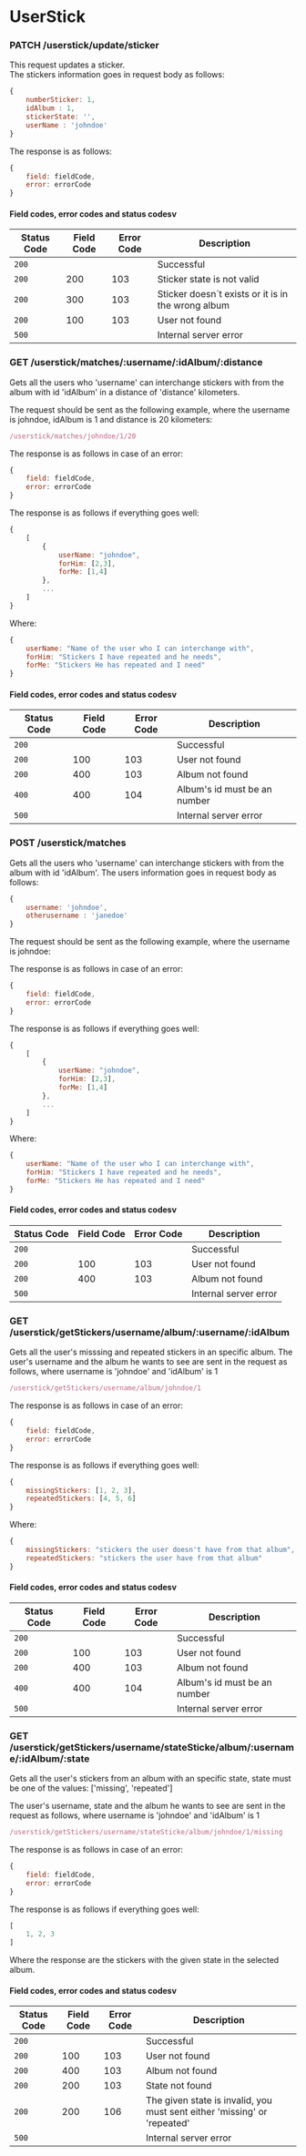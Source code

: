 # UserStick

### PATCH /userstick/update/sticker
This request updates a sticker.  
The stickers information goes in request body as follows:

```Javascript
{
    numberSticker: 1,
    idAlbum : 1,
    stickerState: '',
    userName : 'johndoe'
}
```

The response is as follows:

```Javascript
{
    field: fieldCode,
    error: errorCode
}
```

#### Field codes, error codes and status codesv

|Status Code|Field Code|Error Code|Description|
|---|---|---|---|
|`200`|||Successful|
|`200`|200|103|Sticker state is not valid|
|`200`|300|103|Sticker doesn´t exists or it is in the wrong album|
|`200`|100|103|User not found|
|`500`|||Internal server error|





### GET /userstick/matches/:username/:idAlbum/:distance
Gets all the users who 'username' can interchange stickers with from the album with id 'idAlbum' in a distance of 'distance' kilometers.


The request should be sent as the following example, where the username is johndoe, idAlbum is 1 and distance is 20 kilometers:
```Javascript
/userstick/matches/johndoe/1/20
```
The response is as follows in case of an error:

```Javascript
{
    field: fieldCode,
    error: errorCode
}
```
The response is as follows if everything goes well:
```Javascript
{
    [
        {
            userName: "johndoe",
            forHim: [2,3],
            forMe: [1,4]
        },
        ...
    ]
}
```

Where:
```Javascript
{
    userName: "Name of the user who I can interchange with",
    forHim: "Stickers I have repeated and he needs",
    forMe: "Stickers He has repeated and I need"
}
```


#### Field codes, error codes and status codesv

|Status Code|Field Code|Error Code|Description|
|---|---|---|---|
|`200`|||Successful|
|`200`|100|103|User not found|
|`200`|400|103|Album not found|
|`400`|400|104|Album's id must be an number|
|`500`|||Internal server error|

### POST /userstick/matches
Gets all the users who 'username' can interchange stickers with from the album with id 'idAlbum'.
The users information goes in request body as follows:

```Javascript
{
    username: 'johndoe',
    otherusername : 'janedoe'
}
```

The request should be sent as the following example, where the username is johndoe:

The response is as follows in case of an error:

```Javascript
{
    field: fieldCode,
    error: errorCode
}
```
The response is as follows if everything goes well:
```Javascript
{
    [
        {
            userName: "johndoe",
            forHim: [2,3],
            forMe: [1,4]
        },
        ...
    ]
}
```

Where:
```Javascript
{
    userName: "Name of the user who I can interchange with",
    forHim: "Stickers I have repeated and he needs",
    forMe: "Stickers He has repeated and I need"
}
```


#### Field codes, error codes and status codesv

|Status Code|Field Code|Error Code|Description|
|---|---|---|---|
|`200`|||Successful|
|`200`|100|103|User not found|
|`200`|400|103|Album not found|
|`500`|||Internal server error|


### GET /userstick/getStickers/username/album/:username/:idAlbum
Gets all the user's misssing and repeated stickers in an specific album.
The user's username and the album he wants to see are sent in the request as follows, where username is 'johndoe' and 'idAlbum' is 1

```Javascript
/userstick/getStickers/username/album/johndoe/1
```


The response is as follows in case of an error:

```Javascript
{
    field: fieldCode,
    error: errorCode
}
```
The response is as follows if everything goes well:
```Javascript
{
    missingStickers: [1, 2, 3],
    repeatedStickers: [4, 5, 6]
}
```

Where:
```Javascript
{
    missingStickers: "stickers the user doesn't have from that album",
    repeatedStickers: "stickers the user have from that album"
}
```


#### Field codes, error codes and status codesv

|Status Code|Field Code|Error Code|Description|
|---|---|---|---|
|`200`|||Successful|
|`200`|100|103|User not found|
|`200`|400|103|Album not found|
|`400`|400|104|Album's id must be an number|
|`500`|||Internal server error|

### GET /userstick/getStickers/username/stateSticke/album/:username/:idAlbum/:state
Gets all the user's stickers from an album with an specific state, state must be one of the values: 
['missing', 'repeated']

The user's username, state and the album he wants to see are sent in the request as follows, where username is 'johndoe' and 'idAlbum' is 1

```Javascript
/userstick/getStickers/username/stateSticke/album/johndoe/1/missing
```


The response is as follows in case of an error:

```Javascript
{
    field: fieldCode,
    error: errorCode
}
```
The response is as follows if everything goes well:
```Javascript
[
    1, 2, 3
]
```

Where the response are the stickers with the given state in the selected album.


#### Field codes, error codes and status codesv

|Status Code|Field Code|Error Code|Description|
|---|---|---|---|
|`200`|||Successful|
|`200`|100|103|User not found|
|`200`|400|103|Album not found|
|`200`|200|103|State not found|
|`200`|200|106|The given state is invalid, you must sent either 'missing' or 'repeated'|
|`500`|||Internal server error|


